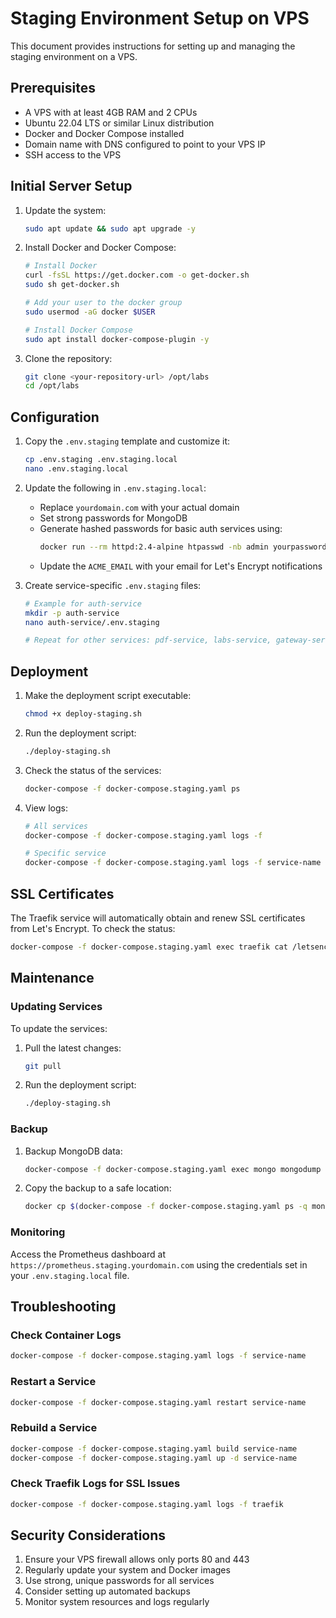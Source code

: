 # Staging Environment Setup on VPS

This document provides instructions for setting up and managing the staging environment on a VPS.

## Prerequisites

- A VPS with at least 4GB RAM and 2 CPUs
- Ubuntu 22.04 LTS or similar Linux distribution
- Docker and Docker Compose installed
- Domain name with DNS configured to point to your VPS IP
- SSH access to the VPS

## Initial Server Setup

1. Update the system:
   ```bash
   sudo apt update && sudo apt upgrade -y
   ```

2. Install Docker and Docker Compose:
   ```bash
   # Install Docker
   curl -fsSL https://get.docker.com -o get-docker.sh
   sudo sh get-docker.sh
   
   # Add your user to the docker group
   sudo usermod -aG docker $USER
   
   # Install Docker Compose
   sudo apt install docker-compose-plugin -y
   ```

3. Clone the repository:
   ```bash
   git clone <your-repository-url> /opt/labs
   cd /opt/labs
   ```

## Configuration

1. Copy the `.env.staging` template and customize it:
   ```bash
   cp .env.staging .env.staging.local
   nano .env.staging.local
   ```

2. Update the following in `.env.staging.local`:
    - Replace `yourdomain.com` with your actual domain
    - Set strong passwords for MongoDB
    - Generate hashed passwords for basic auth services using:
      ```bash
      docker run --rm httpd:2.4-alpine htpasswd -nb admin yourpassword
      ```
    - Update the `ACME_EMAIL` with your email for Let's Encrypt notifications

3. Create service-specific `.env.staging` files:
   ```bash
   # Example for auth-service
   mkdir -p auth-service
   nano auth-service/.env.staging
   
   # Repeat for other services: pdf-service, labs-service, gateway-service, web, labs-worker
   ```

## Deployment

1. Make the deployment script executable:
   ```bash
   chmod +x deploy-staging.sh
   ```

2. Run the deployment script:
   ```bash
   ./deploy-staging.sh
   ```

3. Check the status of the services:
   ```bash
   docker-compose -f docker-compose.staging.yaml ps
   ```

4. View logs:
   ```bash
   # All services
   docker-compose -f docker-compose.staging.yaml logs -f
   
   # Specific service
   docker-compose -f docker-compose.staging.yaml logs -f service-name
   ```

## SSL Certificates

The Traefik service will automatically obtain and renew SSL certificates from Let's Encrypt. To check the status:

```bash
docker-compose -f docker-compose.staging.yaml exec traefik cat /letsencrypt/acme.json
```

## Maintenance

### Updating Services

To update the services:

1. Pull the latest changes:
   ```bash
   git pull
   ```

2. Run the deployment script:
   ```bash
   ./deploy-staging.sh
   ```

### Backup

1. Backup MongoDB data:
   ```bash
   docker-compose -f docker-compose.staging.yaml exec mongo mongodump --out=/data/db/backup
   ```

2. Copy the backup to a safe location:
   ```bash
   docker cp $(docker-compose -f docker-compose.staging.yaml ps -q mongo):/data/db/backup ./backup
   ```

### Monitoring

Access the Prometheus dashboard at `https://prometheus.staging.yourdomain.com` using the credentials set in your `.env.staging.local` file.

## Troubleshooting

### Check Container Logs

```bash
docker-compose -f docker-compose.staging.yaml logs -f service-name
```

### Restart a Service

```bash
docker-compose -f docker-compose.staging.yaml restart service-name
```

### Rebuild a Service

```bash
docker-compose -f docker-compose.staging.yaml build service-name
docker-compose -f docker-compose.staging.yaml up -d service-name
```

### Check Traefik Logs for SSL Issues

```bash
docker-compose -f docker-compose.staging.yaml logs -f traefik
```

## Security Considerations

1. Ensure your VPS firewall allows only ports 80 and 443
2. Regularly update your system and Docker images
3. Use strong, unique passwords for all services
4. Consider setting up automated backups
5. Monitor system resources and logs regularly
